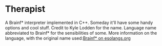# Therapist
A Brainf* interpreter implemented in C++. Someday it'll have some handy options and cool stuff.
Credit to Kyle Lodden for the name.
Language name abbreviated to Brainf* for the sensibilities of some.
More information on the language, with the original name used:[Brainf* on esolangs.org](https://esolangs.org/w/index.php?title=Brainf***)
